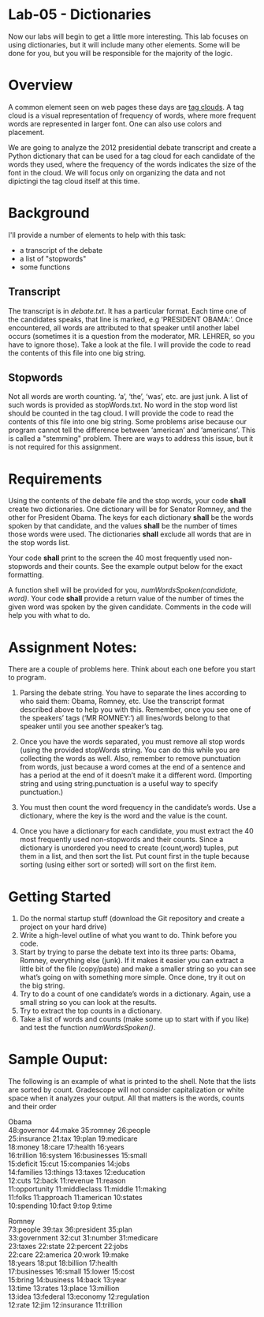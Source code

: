 # Lab-05 - Dictionaries
Now our labs will begin to get a little more interesting. This lab focuses on using dictionaries, but it will include many other elements.  Some will be done for you, but you will be responsible for the majority of the logic.

# Overview
A common element seen on web pages these days are [tag clouds](http://en.wikipedia.org/wiki/Tag_cloud). A tag cloud is a visual representation of frequency of words, where more frequent words are represented in larger font. One can also use colors and placement.

We are going to analyze the 2012 presidential debate transcript and create a Python dictionary that can be used for a tag cloud for each candidate of the words they used, where the frequency of the words indicates the size of the font in the cloud. We will focus only on organizing the data and not dipictingi the tag cloud itself at this time.

# Background
I'll provide a number of elements to help with this task:
- a transcript of the debate
- a list of "stopwords"
- some functions

## Transcript
The transcript is in *debate.txt*. It has a particular format. Each time one of the candidates speaks, that line is marked, e.g ‘PRESIDENT OBAMA:’. Once encountered, all words are attributed to that speaker until another label occurs (sometimes it is a question from the moderator, MR. LEHRER, so you have to ignore those). Take a look at the file.  I will provide the code to read the contents of this file into one big string.

## Stopwords
Not all words are worth counting. ‘a’, ‘the’, ‘was’, etc. are just junk. A list of such words is provided as stopWords.txt. No word in the stop word list should be counted in the tag cloud. I will provide the code to read the contents of this file into one big string. Some problems arise because our program cannot tell the difference between ‘american’ and ‘americans’. This is called a "stemming" problem. There are ways to address this issue, but it is not required for this assignment. 

# Requirements
Using the contents of the debate file and the stop words, your code **shall** create two dictionaries. One dictionary will be for Senator Romney, and the other for President Obama.  The keys for each dictionary **shall** be the words spoken by that candidate, and the values **shall** be the number of times those words were used.  The dictionaries **shall** exclude all words that are in the stop words list.

Your code **shall** print to the screen the 40 most frequently used non-stopwords and their counts.  See the example output below for the exact formatting.

A function shell will be provided for you, _numWordsSpoken(candidate, word)_.  Your code **shall** provide a return value of the number of times the given word was spoken by the given candidate. Comments in the code will help you with what to do.

# Assignment Notes: 
There are a couple of problems here. Think about each one before you start to program. 
 
1. Parsing the debate string. You have to separate the lines according to who said them: Obama, Romney, etc. Use the transcript format described above to help you with this. Remember, once you see one of the speakers’ tags (‘MR ROMNEY:’) all lines/words belong to that speaker until you see another speaker’s tag.

2. Once you have the words separated, you must remove all stop words (using the provided stopWords string. You can do this while you are collecting the words as well.  Also, remember to remove punctuation from words, just because a word comes at the end of a sentence and has a period at the end of it doesn’t make it a different word. (Importing string and using string.punctuation is a useful way to specify punctuation.)

3. You must then count the word frequency in the candidate’s words. Use a dictionary, where the key is the word and the value is the count.

4. Once you have a dictionary for each candidate, you must extract the 40 most frequently used non-stopwords and their counts.   Since a dictionary is unordered you need to create (count,word) tuples, put them in a list, and then sort the list.  Put count first in the tuple because sorting (using either sort or sorted) will sort on the first item.

# Getting Started 
1. Do the normal startup stuff (download the Git repository and create a project on your hard drive) 
2. Write a high-level outline of what you want to do. Think before you code. 
3. Start by trying to parse the debate text into its three parts: Obama, Romney, everything else (junk). If it makes it easier you can extract a little bit of the file (copy/paste) and make a smaller string so you can see what’s going on with something more simple. Once done, try it out on the big string.
4. Try to do a count of one candidate’s words in a dictionary. Again, use a small string so you can look at the results.
5. Try to extract the top counts in a dictionary.
6. Take a list of words and counts (make some up to start with if you like) and test the function _numWordsSpoken()_.

# Sample Ouput:
The following is an example of what is printed to the shell. Note that the lists are sorted by count.  Gradescope will not consider capitalization or white space when it analyzes your output.  All that matters is the words, counts and their order
 
Obama  
48:governor       44:make           35:romney         26:people        
25:insurance      21:tax            19:plan           19:medicare      
18:money          18:care           17:health         16:years         
16:trillion       16:system         16:businesses     15:small         
15:deficit        15:cut            15:companies      14:jobs          
14:families       13:things         13:taxes          12:education     
12:cuts           12:back           11:revenue        11:reason        
11:opportunity    11:middleclass    11:middle         11:making        
11:folks          11:approach       11:american       10:states        
10:spending       10:fact            9:top             9:time          

Romney  
73:people         39:tax            36:president      35:plan          
33:government     32:cut            31:number         31:medicare      
23:taxes          22:state          22:percent        22:jobs          
22:care           22:america        20:work           19:make          
18:years          18:put            18:billion        17:health        
17:businesses     16:small          15:lower          15:cost          
15:bring          14:business       14:back           13:year          
13:time           13:rates          13:place          13:million       
13:idea           13:federal        13:economy        12:regulation    
12:rate           12:jim            12:insurance      11:trillion      
